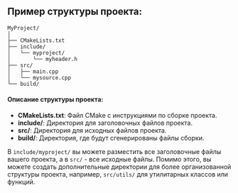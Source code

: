 
## Пример структуры проекта:
```
MyProject/
│
├── CMakeLists.txt
├── include/
│   └── myproject/
│       └── myheader.h
├── src/
│   ├── main.cpp
│   └── mysource.cpp
└── build/
```

#### Описание структуры проекта:
- **CMakeLists.txt**: Файл CMake с инструкциями по сборке проекта.
- **include/**: Директория для заголовочных файлов проекта.
- **src/**: Директория для исходных файлов проекта.
- **build/**: Директория, где будут сгенерированы файлы сборки.

В `include/myproject/` вы можете разместить все заголовочные файлы вашего проекта, а в `src/` - все исходные файлы. Помимо этого, вы можете создать дополнительные директории для более организованной структуры проекта, например, `src/utils/` для утилитарных классов или функций.